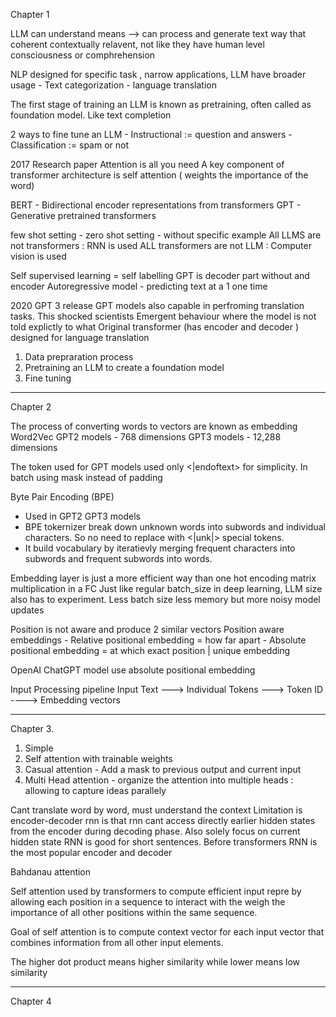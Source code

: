 
Chapter 1


LLM can understand means --> can process and generate text way that coherent contextually relavent, 
not like they have human level consciousness or comphrehension


NLP designed for specific task , narrow applications, LLM have broader usage
    - Text categorization 
    - language translation


The first stage of training an LLM is known as pretraining, often called as foundation model. 
Like text completion


2 ways to fine tune an LLM 
    - Instructional := question and answers
    - Classification := spam or not


2017 Research paper Attention is all you need 
A key component of transformer architecture is self attention ( weights the importance of the word)


BERT - Bidirectional encoder representations from transformers
GPT - Generative pretrained transformers


few shot setting - 
zero shot setting - without specific example 
All LLMS are not transformers : RNN is used
ALL transformers are not LLM : Computer vision is used


Self supervised learning = self labelling
GPT is decoder part without and encoder 
Autoregressive model - predicting text at a 1 one time 


2020 GPT 3 release
GPT models also capable in perfroming translation tasks. This shocked scientists 
Emergent behaviour where the model is not told explictly to what
Original transformer (has encoder and decoder ) designed for language translation


1. Data prepraration process
2. Pretraining an LLM to create a foundation model
3. Fine tuning 


-------------------------------------------------------------------------------
Chapter 2


The process of converting words to vectors are known as embedding 
Word2Vec 
GPT2 models -    768 dimensions
GPT3 models - 12,288 dimensions


The token used for GPT models used only <|endoftext> for simplicity.
In batch using mask instead of padding 


Byte Pair Encoding (BPE)

* Used in GPT2 GPT3 models  
* BPE tokernizer break down unknown words into subwords and individual characters. So no need to replace with <|unk|> special tokens.
* It build vocabulary by iteratievly merging frequent characters into subwords and frequent subwords into words. 

Embedding layer is just a more efficient way than one hot encoding matrix multiplication in a FC
Just like regular batch_size in deep learning, LLM size also has to experiment. Less batch size less memory but more noisy model updates


Position is not aware and produce 2 similar vectors
Position aware embeddings
    - Relative positional embedding = how far apart
    - Absolute positional embedding = at which exact position | unique embedding 


OpenAI ChatGPT model use absolute positional embedding 


Input Processing pipeline 
Input Text ---> Individual Tokens ---> Token ID ----> Embedding vectors 


-------------------------------------------------------------------------------
Chapter 3.

1. Simple
2. Self attention with trainable weights 
3. Casual attention - Add a mask to previous output and current input 
4. Multi Head attention - organize the attention into multiple heads : allowing to capture ideas parallely


Cant translate word by word, must understand the context 
Limitation is encoder-decoder rnn is that rnn cant access directly earlier hidden states from the encoder during decoding phase. Also solely focus on current hidden state
RNN is good for short sentences. 
Before transformers RNN is the most popular encoder and decoder


Bahdanau attention 

Self attention used by transformers to compute efficient input repre by allowing each position in a sequence to interact with the weigh the importance of all other positions within the same sequence.


Goal of self attention is to compute context vector for each input vector that combines information from all other input elements. 

The higher dot product means higher similarity while lower means low similarity 

--------------------------------------------------------------------------------------
Chapter 4





